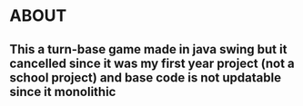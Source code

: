 <h1>ABOUT</h1>
<h2>This a turn-base game made in java swing but it cancelled since it was my first year project (not a school project) and base code is not updatable since it monolithic</h2>
